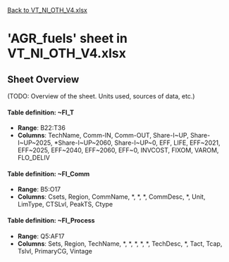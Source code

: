 [Back to VT_NI_OTH_V4.xlsx](README.md)

# 'AGR_fuels' sheet in VT_NI_OTH_V4.xlsx

## Sheet Overview

(TODO: Overview of the sheet. Units used, sources of data, etc.)

#### Table definition: ~FI_T
- **Range**: B22:T36
- **Columns**: TechName, Comm-IN, Comm-OUT, Share-I~UP, Share-I~UP~2025, *Share-I~UP~2060, Share-I~UP~0, EFF, LIFE, EFF~2021, EFF~2025, EFF~2040, EFF~2060, EFF~0, INVCOST, FIXOM, VAROM, FLO_DELIV

#### Table definition: ~FI_Comm
- **Range**: B5:O17
- **Columns**: Csets, Region, CommName, *, *, *, CommDesc, *, Unit, LimType, CTSLvl, PeakTS, Ctype

#### Table definition: ~FI_Process
- **Range**: Q5:AF17
- **Columns**: Sets, Region, TechName, *, *, *, *, *, TechDesc, *, Tact, Tcap, Tslvl, PrimaryCG, Vintage

